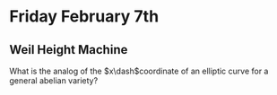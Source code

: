 # Friday February 7th

## Weil Height Machine

What is the analog of the $x\dash$coordinate of an elliptic curve for a general abelian variety?

